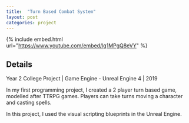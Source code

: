 ```yaml
---
title:  "Turn Based Combat System"
layout: post
categories: project
---
```


{% include embed.html url="https://www.youtube.com/embed/lg1MPgQ8eVY" %}


## Details

Year 2 College Project | Game Engine - Unreal Engine 4 | 2019

<p>
  In my first programming project, I created a 2 player turn based game, modelled after TTRPG games. Players can take turns moving a character and casting spells.

In this project, I used the visual scripting blueprints in the Unreal Engine.
</p>
